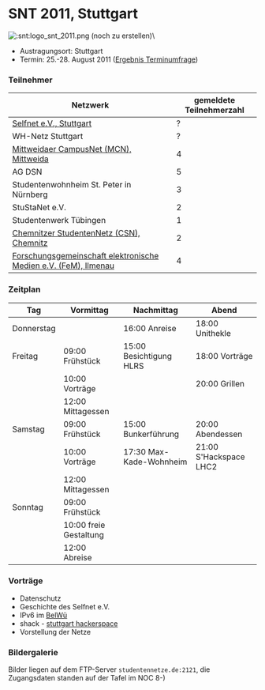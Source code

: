 # SNT 2011, Stuttgart

![:snt:logo_snt_2011.png (noch zu erstellen)](/snt/logo_snt_2011.png)\

-   Austragungsort: Stuttgart
-   Termin: 25.-28. August 2011 ([Ergebnis Terminumfrage](http://doodle.com/k5p99zkcaa7y93na))

### Teilnehmer

Netzwerk                                                                                       | gemeldete Teilnehmerzahl
-----------------------------------------------------------------------------------------------|--------------------------
                 [Selfnet e.V., Stuttgart](../Networks/stuttgart_selfnet.md)                   | ?
                               WH-Netz Stuttgart                                               | ?
           [Mittweidaer CampusNet (MCN), Mittweida](../Networks/mittweida_mcn.md)              | 4
                                    AG DSN                                                     | 5
                    Studentenwohnheim St. Peter in Nürnberg                                    | 3
                                StuStaNet e.V.                                                 | 2
                            Studentenwerk Tübingen                                             | 1
          [Chemnitzer StudentenNetz (CSN), Chemnitz](../Networks/chemnitz_csn.md)              | 2
[Forschungsgemeinschaft elektronische Medien e.V. (FeM), Ilmenau](../Networks/ilmenau_fem.md)  | 4


### Zeitplan

Tag        |          Vormittag       |         Nachmittag       |            Abend
-----------|--------------------------|--------------------------|--------------------------
Donnerstag |                          | 16:00 Anreise            | 18:00 Unithekle
Freitag    | 09:00 Frühstück          | 15:00 Besichtigung HLRS  | 18:00 Vorträge 
           | 10:00 Vorträge           |                          | 20:00 Grillen
           | 12:00 Mittagessen        |                          |
Samstag    | 09:00 Frühstück          | 15:00 Bunkerführung      | 20:00 Abendessen 
           | 10:00 Vorträge           | 17:30 Max-Kade-Wohnheim  | 21:00 S'Hackspace LHC2
           | 12:00 Mittagessen        |                          |
Sonntag    | 09:00 Frühstück          |                          |  
           | 10:00 freie Gestaltung   |                          |
           | 12:00 Abreise            |                          |

### Vorträge

-   Datenschutz
-   Geschichte des Selfnet e.V.
-   IPv6 im [BelWü](http://www.belwue.de/)
-   shack - [stuttgart hackerspace](http://shackspace.de/)
-   Vorstellung der Netze

### Bildergalerie

Bilder liegen auf dem FTP-Server `studentennetze.de:2121`, die
Zugangsdaten standen auf der Tafel im NOC 8-)
